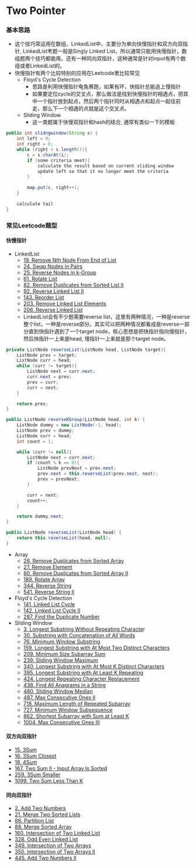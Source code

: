 # Two Pointer

### 基本思路

* 这个技巧常运用在数组，LinkedList中，主要分为单向快慢指针和双方向双指针, LinkedList考题一般是Singly Linked List，所以通常只能用快慢指针，数组题两个技巧都能用。还有一种同向双指针，这种通常是针对input有两个数组或者LinkedList的。
* 快慢指针有两个比较特别的应用在Leetcode里比较常见
  * Floyd's Cycle Detection
    * 思路是利用快慢指针龟兔赛跑，如果有环，快指针总能追上慢指针
    * 如果要定位cycle的交叉点，那么做法是找到快慢指针的相遇点，把其中一个指针放到起点，然后两个指针同时从相遇点和起点一起往前走，那么下一个相遇的点就是这个交叉点。
  * Sliding Window
    * 这一类题属于快慢双指针和hash的结合, 通常有类似一下的模板

```java
public int slidngwindow(String s) {
    int left = 0;
    int right = 0;
    while (right < s.length()){
        c = s.charAt(i);
        if (some criteria meet){
            calculate the result based on current sliding window
            update left so that it no longer meet the criteria
        }
        
        map.put(c, right++);
    }
    
    calculate tail
}
```

### 常见Leetcode题型

#### 快慢指针

* LinkedList
  * [19. Remove Nth Node From End of List](https://leetcode.com/problems/remove-nth-node-from-end-of-list)
  * [24. Swap Nodes in Pairs](https://leetcode.com/problems/swap-nodes-in-pairs)
  * [25. Reverse Nodes in k-Group](https://leetcode.com/problems/reverse-nodes-in-k-group)
  * [61. Rotate List](https://leetcode.com/problems/rotate-list)
  * [82. Remove Duplicates from Sorted List II](https://leetcode.com/problems/remove-duplicates-from-sorted-list-ii)
  * [92. Reverse Linked List II](https://leetcode.com/problems/reverse-linked-list-ii)
  * [143. Reorder List](https://leetcode.com/problems/reorder-list)
  * [203. Remove Linked List Elements](https://leetcode.com/problems/remove-linked-list-elements)
  * [206. Reverse Linked List](https://leetcode.com/problems/reverse-linked-list)
  * LinkedList会有不少题需要reverse list，这里有两种情况，一种是reverse整个list，一种是reverse部分。其实可以把两种情况都看成是reverse一部分直到快指针遇到了一个target node，核心思想是把快指针指向慢指针，然后快指针一上来是head, 慢指针一上来就是那个target node。

```java
private ListNode reverseList(ListNode head, ListNode target){
    ListNode prev = target;
    ListNode curr = head;
    while (curr != target){
        ListNode next = curr.next;
        curr.next = prev;
        prev = curr;
        curr = next;
    }

    return prev;
}
```

```java
public ListNode reverseKGroup(ListNode head, int k) {
    ListNode dummy = new ListNode(-1, head);
    ListNode prev = dummy;
    ListNode curr = head;
    int count = 1;

    while (curr != null){
        ListNode next = curr.next;
        if (count % k == 0){
            ListNode prevNext = prev.next;
            prev.next = this.reverseList(prev.next, next);
            prev = prevNext;
        }

        curr = next;
        count++;
    }

    return dummy.next;
}
```

```java
public ListNode reverseList(ListNode head) {
    return this.reverseList(head, null);
}
```

* Array
  * [26. Remove Duplicates from Sorted Array](https://leetcode.com/problems/remove-duplicates-from-sorted-array)
  * [27. Remove Element](https://leetcode.com/problems/remove-element)
  * [80. Remove Duplicates from Sorted Array II](https://leetcode.com/problems/remove-duplicates-from-sorted-array-ii)
  * [189. Rotate Array](https://leetcode.com/problems/rotate-array)
  * [344. Reverse String](https://leetcode.com/problems/reverse-string)
  * [541. Reverse String II](https://leetcode.com/problems/reverse-string-ii)
* Floyd's Cycle Detection
  * [141. Linked List Cycle](https://leetcode.com/problems/linked-list-cycle)
  * [142. Linked List Cycle II](https://leetcode.com/problems/linked-list-cycle-ii)
  * [287. Find the Duplicate Number](https://leetcode.com/problems/find-the-duplicate-number)
* Sliding Window
  * [3. Longest Substring Without Repeating Characte](https://leetcode.com/problems/longest-substring-without-repeating-characters)r
  * [30. Substring with Concatenation of All Words](https://leetcode.com/problems/substring-with-concatenation-of-all-words)
  * [76. Minimum Window Substring](https://leetcode.com/problems/minimum-window-substring)
  * [159. Longest Substring with At Most Two Distinct Characters](https://leetcode.com/problems/longest-substring-with-at-most-two-distinct-characters)
  * [209. Minimum Size Subarray Sum](https://leetcode.com/problems/minimum-size-subarray-sum)
  * [239. Sliding Window Maximum](https://leetcode.com/problems/sliding-window-maximum)
  * [340. Longest Substring with At Most K Distinct Characters](https://leetcode.com/problems/longest-substring-with-at-most-k-distinct-characters)
  * [395. Longest Substring with At Least K Repeating](https://leetcode.com/problems/longest-substring-with-at-least-k-repeating-characters)
  * [424. Longest Repeating Character Replacement](https://leetcode.com/problems/longest-repeating-character-replacement)
  * [438. Find All Anagrams in a String](https://leetcode.com/problems/find-all-anagrams-in-a-string)
  * [480. Sliding Window Median](https://leetcode.com/problems/sliding-window-median)
  * [487. Max Consecutive Ones II](https://leetcode.com/problems/max-consecutive-ones-ii)
  * [718. Maximum Length of Repeated Subarray](https://leetcode.com/problems/maximum-length-of-repeated-subarray)
  * [727. Minimum Window Subsequence](https://leetcode.com/problems/minimum-window-subsequence)
  * [862. Shortest Subarray with Sum at Least K](https://leetcode.com/problems/shortest-subarray-with-sum-at-least-k)
  * [1004. Max Consecutive Ones III](https://leetcode.com/problems/max-consecutive-ones-iii)

#### 双方向双指针

* [15. 3Sum](https://leetcode.com/problems/3sum)
* [16. 3Sum Closest](https://leetcode.com/problems/3sum-closest)
* [18. 4Sum](https://leetcode.com/problems/4sum)
* [167. Two Sum II - Input Array Is Sorted](https://leetcode.com/problems/two-sum-ii-input-array-is-sorted)
* [259. 3Sum Smaller](https://leetcode.com/problems/3sum-smaller)
* [1099. Two Sum Less Than K](https://leetcode.com/problems/two-sum-less-than-k)

#### 同向双指针

* [2. Add Two Numbers](https://leetcode.com/problems/add-two-numbers)
* [21. Merge Two Sorted Lists](https://leetcode.com/problems/merge-two-sorted-lists)
* [86. Partition List](https://leetcode.com/problems/partition-list)
* [88. Merge Sorted Array](https://leetcode.com/problems/merge-sorted-array)
* [160. Intersection of Two Linked List](https://leetcode.com/problems/intersection-of-two-linked-lists)
* [328. Odd Even Linked List](https://leetcode.com/problems/odd-even-linked-list)
* [349. Intersection of Two Arrays](https://leetcode.com/problems/intersection-of-two-arrays)
* [350. Intersection of Two Arrays II](https://leetcode.com/problems/intersection-of-two-arrays-ii)
* [445. Add Two Numbers II](https://leetcode.com/problems/add-two-numbers-ii)



